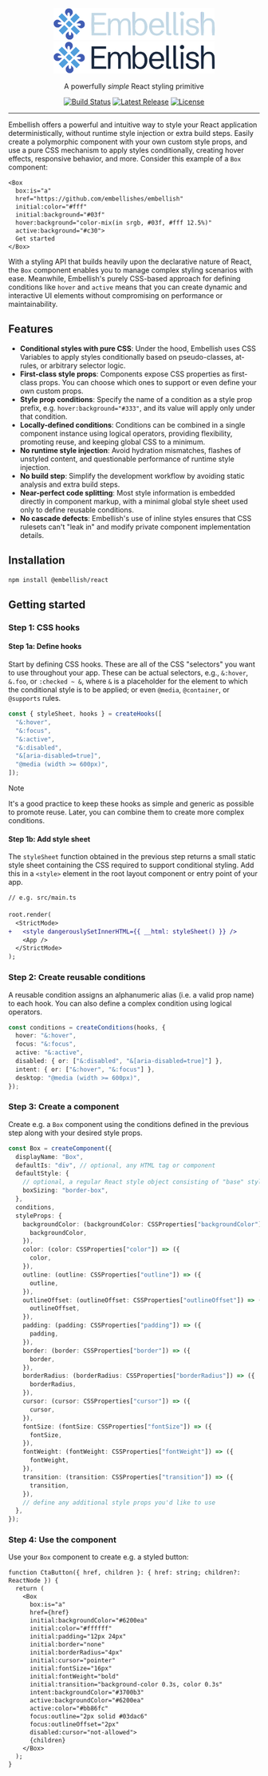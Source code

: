 <p align="center">
  <!-- npm-remove -->
  <a href="https://github.com/embellishes/embellish/#gh-dark-mode-only" target="_blank">
    <img alt="Embellish" src="https://raw.githubusercontent.com/embellishes/embellish/HEAD/.github/logo-dark.svg" width="324" height="64" style="max-width: 100%;">
  </a>
  <!-- /npm-remove -->
  <a href="https://github.com/embellishes/embellish/#gh-light-mode-only" target="_blank">
    <img alt="Embellish" src="https://raw.githubusercontent.com/embellishes/embellish/HEAD/.github/logo-light.svg" width="324" height="64" style="max-width: 100%;">
  </a>
</p>

<p align="center">
  A powerfully <em>simple</em> React styling primitive
</p>

<p align="center">
  <a href="https://github.com/embellishes/embellish/actions/workflows/build.yml"><img src="https://img.shields.io/github/actions/workflow/status/embellishes/embellish/build.yml?branch=master" alt="Build Status"></a>
  <a href="https://www.npmjs.com/org/embellish"><img src="https://img.shields.io/npm/v/@embellish%2Freact.svg" alt="Latest Release"></a>
  <a href="https://github.com/embellishes/embellish/blob/master/LICENSE"><img src="https://img.shields.io/npm/l/@embellish/react.svg" alt="License"></a>
</p>

---

Embellish offers a powerful and intuitive way to style your React application
deterministically, without runtime style injection or extra build steps. Easily
create a polymorphic component with your own custom style props, and use a pure
CSS mechanism to apply styles conditionally, creating hover effects, responsive
behavior, and more. Consider this example of a `Box` component:

```tsx
<Box
  box:is="a"
  href="https://github.com/embellishes/embellish"
  initial:color="#fff"
  initial:background="#03f"
  hover:background="color-mix(in srgb, #03f, #fff 12.5%)"
  active:background="#c30">
  Get started
</Box>
```

With a styling API that builds heavily upon the declarative nature of React, the
`Box` component enables you to manage complex styling scenarios with ease.
Meanwhile, Embellish's purely CSS-based approach for defining conditions like
`hover` and `active` means that you can create dynamic and interactive UI
elements without compromising on performance or maintainability.

## Features

- **Conditional styles with pure CSS**: Under the hood, Embellish uses CSS
  Variables to apply styles conditionally based on pseudo-classes, at-rules, or
  arbitrary selector logic.
- **First-class style props**: Components expose CSS properties as first-class
  props. You can choose which ones to support or even define your own custom
  props.
- **Style prop conditions**: Specify the name of a condition as a style prop
  prefix, e.g. `hover:background="#333"`, and its value will apply only under
  that condition.
- **Locally-defined conditions**: Conditions can be combined in a single
  component instance using logical operators, providing flexibility, promoting
  reuse, and keeping global CSS to a minimum.
- **No runtime style injection**: Avoid hydration mismatches, flashes of
  unstyled content, and questionable performance of runtime style injection.
- **No build step**: Simplify the development workflow by avoiding static
  analysis and extra build steps.
- **Near-perfect code splitting**: Most style information is embedded directly
  in component markup, with a minimal global style sheet used only to define
  reusable conditions.
- **No cascade defects**: Embellish's use of inline styles ensures that CSS
  rulesets can't "leak in" and modify private component implementation details.

## Installation

```bash
npm install @embellish/react
```

## Getting started

### Step 1: CSS hooks

#### Step 1a: Define hooks

Start by defining CSS hooks. These are all of the CSS "selectors" you want to
use throughout your app. These can be actual selectors, e.g., `&:hover`,
`&.foo`, or `:checked ~ &`, where `&` is a placeholder for the element to which
the conditional style is to be applied; or even `@media`, `@container`, or
`@supports` rules.

```typescript
const { styleSheet, hooks } = createHooks([
  "&:hover",
  "&:focus",
  "&:active",
  "&:disabled",
  "&[aria-disabled=true]",
  "@media (width >= 600px)",
]);
```

> [!NOTE]
>
> It's a good practice to keep these hooks as simple and generic as possible to
> promote reuse. Later, you can combine them to create more complex conditions.

#### Step 1b: Add style sheet

The `styleSheet` function obtained in the previous step returns a small static
style sheet containing the CSS required to support conditional styling. Add this
in a `<style>` element in the root layout component or entry point of your app.

```diff
// e.g. src/main.ts

root.render(
  <StrictMode>
+   <style dangerouslySetInnerHTML={{ __html: styleSheet() }} />
    <App />
  </StrictMode>
);
```

### Step 2: Create reusable conditions

A reusable condition assigns an alphanumeric alias (i.e. a valid prop name) to
each hook. You can also define a complex condition using logical operators.

```typescript
const conditions = createConditions(hooks, {
  hover: "&:hover",
  focus: "&:focus",
  active: "&:active",
  disabled: { or: ["&:disabled", "&[aria-disabled=true]"] },
  intent: { or: ["&:hover", "&:focus"] },
  desktop: "@media (width >= 600px)",
});
```

### Step 3: Create a component

Create e.g. a `Box` component using the conditions defined in the previous step
along with your desired style props.

```typescript
const Box = createComponent({
  displayName: "Box",
  defaultIs: "div", // optional, any HTML tag or component
  defaultStyle: {
    // optional, a regular React style object consisting of "base" styles
    boxSizing: "border-box",
  },
  conditions,
  styleProps: {
    backgroundColor: (backgroundColor: CSSProperties["backgroundColor"]) => ({
      backgroundColor,
    }),
    color: (color: CSSProperties["color"]) => ({
      color,
    }),
    outline: (outline: CSSProperties["outline"]) => ({
      outline,
    }),
    outlineOffset: (outlineOffset: CSSProperties["outlineOffset"]) => ({
      outlineOffset,
    }),
    padding: (padding: CSSProperties["padding"]) => ({
      padding,
    }),
    border: (border: CSSProperties["border"]) => ({
      border,
    }),
    borderRadius: (borderRadius: CSSProperties["borderRadius"]) => ({
      borderRadius,
    }),
    cursor: (cursor: CSSProperties["cursor"]) => ({
      cursor,
    }),
    fontSize: (fontSize: CSSProperties["fontSize"]) => ({
      fontSize,
    }),
    fontWeight: (fontWeight: CSSProperties["fontWeight"]) => ({
      fontWeight,
    }),
    transition: (transition: CSSProperties["transition"]) => ({
      transition,
    }),
    // define any additional style props you'd like to use
  },
});
```

### Step 4: Use the component

Use your `Box` component to create e.g. a styled button:

```tsx
function CtaButton({ href, children }: { href: string; children?: ReactNode }) {
  return (
    <Box
      box:is="a"
      href={href}
      initial:backgroundColor="#6200ea"
      initial:color="#ffffff"
      initial:padding="12px 24px"
      initial:border="none"
      initial:borderRadius="4px"
      initial:cursor="pointer"
      initial:fontSize="16px"
      initial:fontWeight="bold"
      initial:transition="background-color 0.3s, color 0.3s"
      intent:backgroundColor="#3700b3"
      active:backgroundColor="#6200ea"
      active:color="#bb86fc"
      focus:outline="2px solid #03dac6"
      focus:outlineOffset="2px"
      disabled:cursor="not-allowed">
      {children}
    </Box>
  );
}
```
